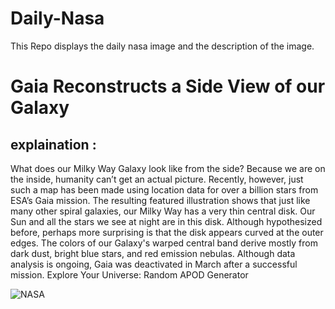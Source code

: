 # Daily-Nasa

This Repo displays the daily nasa image and the description of the image.

<!--NASA-->
# Gaia Reconstructs a Side View of our Galaxy
## explaination :

What does our Milky Way Galaxy look like from the side? Because we are on the inside, humanity can’t get an actual picture. Recently, however, just such a map has been made using location data for over a billion stars from ESA’s Gaia mission. The resulting featured illustration shows that just like many other spiral galaxies, our Milky Way has a very thin central disk. Our Sun and all the stars we see at night are in this disk. Although hypothesized before, perhaps more surprising is that the disk appears curved at the outer edges. The colors of our Galaxy's warped central band derive mostly from dark dust, bright blue stars, and red emission nebulas. Although data analysis is ongoing, Gaia was deactivated in March after a successful mission.   Explore Your Universe: Random APOD Generator

![NASA](https://apod.nasa.gov/apod/image/2505/MilkyWaySide_Gaia_960.jpg)
<!--/NASA-->